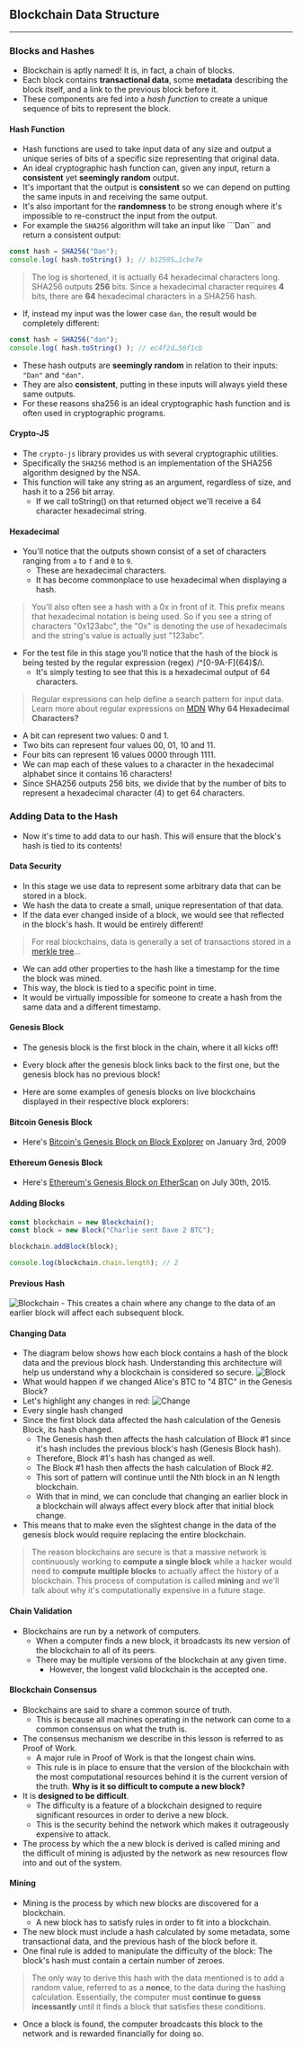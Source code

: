 ## Blockchain Data Structure

---

### Blocks and Hashes
- Blockchain is aptly named! It is, in fact, a chain of blocks.
- Each block contains **transactional data**, some **metadata** describing the block itself, and a link to the previous block before it. 
- These components are fed into a *hash function* to create a unique sequence of bits to represent the block.

#### Hash Function
- Hash functions are used to take input data of any size and output a unique series of bits of a specific size representing that original data.
- An ideal cryptographic hash function can, given any input, return a **consistent** yet **seemingly random** output.
- It's important that the output is **consistent** so we can depend on putting the same inputs in and receiving the same output.
- It's also important for the **randomness** to be strong enough where it's impossible to re-construct the input from the output. 
- For example the ```SHA256``` algorithm will take an input like ```Dan`` and return a consistent output:
```js
const hash = SHA256("Dan");
console.log( hash.toString() ); // b12595…1cbe7e
```
>The log is shortened, it is actually 64 hexadecimal characters long. SHA256 outputs **256** bits. Since a hexadecimal character requires **4** bits, there are **64** hexadecimal characters in a SHA256 hash.
- If, instead my input was the lower case ```dan```, the result would be completely different:
```js
const hash = SHA256("dan");
console.log( hash.toString() ); // ec4f2d…56f1cb
```
- These hash outputs are **seemingly random** in relation to their inputs: ```"Dan"``` and ```"dan"```. 
- They are also **consistent**, putting in these inputs will always yield these same outputs. 
- For these reasons sha256 is an ideal cryptographic hash function and is often used in cryptographic programs.

#### Crypto-JS
- The ```crypto-js``` library provides us with several cryptographic utilities. 
- Specifically the ```SHA256``` method is an implementation of the SHA256 algorithm designed by the NSA.
- This function will take any string as an argument, regardless of size, and hash it to a 256 bit array. 
    - If we call toString() on that returned object we'll receive a 64 character hexadecimal string.

#### Hexadecimal
- You'll notice that the outputs shown consist of a set of characters ranging from ``a`` to ``f`` and ``0`` to ``9``. 
    - These are hexadecimal characters. 
    - It has become commonplace to use hexadecimal when displaying a hash.
>  You'll also often see a hash with a 0x in front of it. This prefix means that hexadecimal notation is being used. So if you see a string of characters "0x123abc", the "0x" is denoting the use of hexadecimals and the string's value is actually just "123abc".
- For the test file in this stage you'll notice that the hash of the block is being tested by the regular expression (regex) /^[0-9A-F]{64}$/i. 
    - It's simply testing to see that this is a hexadecimal output of 64 characters.
> Regular expressions can help define a search pattern for input data. Learn more about regular expressions on [MDN](https://developer.mozilla.org/en-US/docs/Web/JavaScript/Guide/Regular_Expressions)
**Why 64 Hexadecimal Characters?**
- A bit can represent two values: 0 and 1. 
- Two bits can represent four values 00, 01, 10 and 11. 
- Four bits can represent 16 values 0000 through 1111. 
- We can map each of these values to a character in the hexadecimal alphabet since it contains 16 characters! 
- Since SHA256 outputs 256 bits, we divide that by the number of bits to represent a hexadecimal character (4) to get 64 characters.

### Adding Data to the Hash
- Now it's time to add data to our hash. This will ensure that the block's hash is tied to its contents!

#### Data Security
- In this stage we use data to represent some arbitrary data that can be stored in a block.
- We hash the data to create a small, unique representation of that data.
- If the data ever changed inside of a block, we would see that reflected in the block's hash. It would be entirely different!
> For real blockchains, data is generally a set of transactions stored in a [merkle tree](https://en.wikipedia.org/wiki/Merkle_tree)...
- We can add other properties to the hash like a timestamp for the time the block was mined.
- This way, the block is tied to a specific point in time.
- It would be virtually impossible for someone to create a hash from the same data and a different timestamp.

#### Genesis Block
- The genesis block is the first block in the chain, where it all kicks off!
- Every block after the genesis block links back to the first one, but the genesis block has no previous block!

- Here are some examples of genesis blocks on live blockchains displayed in their respective block explorers:
#### Bitcoin Genesis Block
- Here's [Bitcoin's Genesis Block on Block Explorer](https://blockstream.info/block/000000000019d6689c085ae165831e934ff763ae46a2a6c172b3f1b60a8ce26f) on January 3rd, 2009
#### Ethereum Genesis Block
- Here's [Ethereum's Genesis Block on EtherScan](https://etherscan.io/block/0) on July 30th, 2015.

#### Adding Blocks
```js
const blockchain = new Blockchain();
const block = new Block("Charlie sent Dave 2 BTC");

blockchain.addBlock(block);

console.log(blockchain.chain.length); // 2
```

#### Previous Hash
![Blockchain](https://res.cloudinary.com/divzjiip8/image/upload/c_scale,w_800/v1580327751/Frame_1_86_vctqau.png)
    - This creates a chain where any change to the data of an earlier block will affect each subsequent block.

#### Changing Data
- The diagram below shows how each block contains a hash of the block data and the previous block hash. Understanding this architecture will help us understand why a blockchain is considered so secure.
![Block](https://res.cloudinary.com/divzjiip8/image/upload/c_scale,w_800/v1580327751/Frame_1_86_vctqau.png)
- What would happen if we changed Alice's BTC to "4 BTC" in the Genesis Block?
- Let's highlight any changes in red:
![Change](https://res.cloudinary.com/divzjiip8/image/upload/c_scale,w_800/v1580327902/Frame_2_1_lcwc4g.png)
- Every single hash changed
- Since the first block data affected the hash calculation of the Genesis Block, its hash changed.
    - The Genesis hash then affects the hash calculation of Block #1 since it's hash includes the previous block's hash (Genesis Block hash).
    - Therefore, Block #1's hash has changed as well.
    - The Block #1 hash then affects the hash calculation of Block #2.
    - This sort of pattern will continue until the Nth block in an N length blockchain.
    - With that in mind, we can conclude that changing an earlier block in a blockchain will always affect every block after that initial block change.
- This means that to make even the slightest change in the data of the genesis block would require replacing the entire blockchain.
> The reason blockchains are secure is that a massive network is continuously working to **compute a single block** while a hacker would need to **compute multiple blocks** to actually affect the history of a blockchain. This process of computation is called **mining** and we'll talk about why it's computationally expensive in a future stage.

#### Chain Validation
- Blockchains are run by a network of computers.
    - When a computer finds a new block, it broadcasts its new version of the blockchain to all of its peers.
    - There may be multiple versions of the blockchain at any given time.
        - However, the longest valid blockchain is the accepted one.

#### Blockchain Consensus
- Blockchains are said to share a common source of truth.
    - This is because all machines operating in the network can come to a common consensus on what the truth is.
- The consensus mechanism we describe in this lesson is referred to as Proof of Work.
    - A major rule in Proof of Work is that the longest chain wins.
    - This rule is in place to ensure that the version of the blockchain with the most computational resources behind it is the current version of the truth.
**Why is it so difficult to compute a new block?**
- It is **designed to be difficult**.
    - The difficulty is a feature of a blockchain designed to require significant resources in order to derive a new block.
    - This is the security behind the network which makes it outrageously expensive to attack.
- The process by which the a new block is derived is called mining and the difficult of mining is adjusted by the network as new resources flow into and out of the system.

#### Mining
- Mining is the process by which new blocks are discovered for a blockchain.
    - A new block has to satisfy rules in order to fit into a blockchain.
- The new block must include a hash calculated by some metadata, some transactional data, and the previous hash of the block before it.
- One final rule is added to manipulate the difficulty of the block: The block's hash must contain a certain number of zeroes.
> The only way to derive this hash with the data mentioned is to add a random value, referred to as a **nonce**, to the data during the hashing calculation. Essentially, the computer must **continue to guess incessantly** until it finds a block that satisfies these conditions.
- Once a block is found, the computer broadcasts this block to the network and is rewarded financially for doing so.
